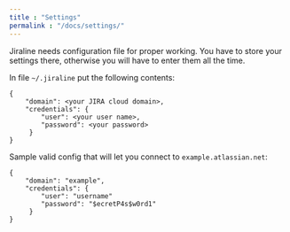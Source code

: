 ```yaml
---
title : "Settings"
permalink : "/docs/settings/"
---
```


Jiraline needs configuration file for proper working. You have to store your settings there, otherwise you will have to enter them all the time.

In file `~/.jiraline` put the following contents:


```
{
    "domain": <your JIRA cloud domain>,
    "credentials": {
        "user": <your user name>,
        "password": <your password>
     }
}
```

Sample valid config that will let you connect to `example.atlassian.net`:

```
{
    "domain": "example",
    "credentials": {
        "user": "username"
        "password": "$ecretP4s$w0rd1"
     }
}
```

